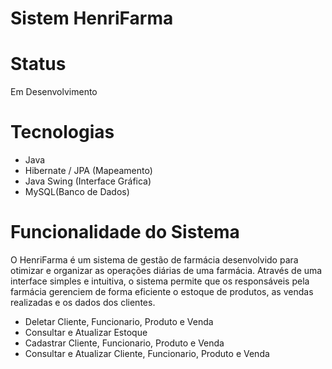 # Sistem HenriFarma
# Status
Em Desenvolvimento

# Tecnologias
- Java
- Hibernate / JPA (Mapeamento)
- Java Swing (Interface Gráfica)
- MySQL(Banco de Dados)
# Funcionalidade do Sistema
O HenriFarma é um sistema de gestão de farmácia desenvolvido para otimizar e organizar as operações diárias de uma farmácia. Através de uma interface simples e intuitiva, o sistema permite que os responsáveis pela farmácia gerenciem de forma eficiente o estoque de produtos, as vendas realizadas e os dados dos clientes.
- Deletar Cliente, Funcionario, Produto e Venda
- Consultar e Atualizar Estoque
- Cadastrar Cliente, Funcionario, Produto e Venda
- Consultar e Atualizar Cliente, Funcionario, Produto e Venda
